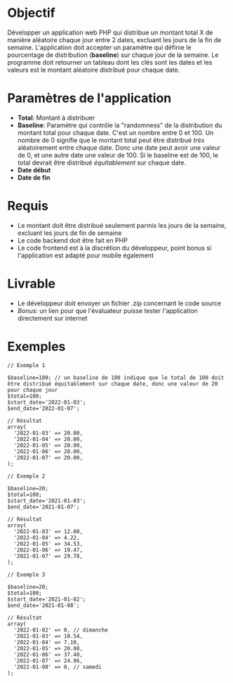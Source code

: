 # Objectif 

Développer un application web PHP qui distribue un montant total X de manière aléatoire chaque jour entre 2 dates, excluant les jours de la fin de semaine. L'application doit accepter un paramètre qui définie le pourcentage de distribution (**baseline**) sur chaque jour de la semaine. Le programme doit retourner un tableau dont les clés sont les dates et les valeurs est le montant aléatoire distribué pour chaque date.  
  
# Paramètres de l'application
- **Total**: Montant à distribuer
- **Baseline**: Paramètre qui contrôle la "randomness" de la distribution du montant total pour chaque date. C'est un nombre entre 0 et 100. Un nombre de 0 signifie que le montant total peut être distribué *très* aléatoirement entre chaque date. Donc une date peut avoir une valeur de 0, et une autre date une valeur de 100. Si le baseline est de 100, le total devrait être distribué *équitablement* sur chaque date.
- **Date début**
- **Date de fin**

# Requis
- Le montant doit être distribué seulement parmis les jours de la semaine, excluant les jours de fin de semaine
- Le code backend doit être fait en PHP
- Le code frontend est à la discrétion du développeur, point bonus si l'application est adapté pour mobile également

# Livrable
- Le développeur doit envoyer un fichier .zip concernant le code source
- *Bonus*: un lien pour que l'évaluateur puisse tester l'application directement sur internet

# Exemples
```
// Exemple 1 

$baseline=100; // un baseline de 100 indique que le total de 100 doit être distribué équitablement sur chaque date, donc une valeur de 20 pour chaque jour
$total=100;
$start_date='2022-01-03';
$end_date='2022-01-07';

// Résultat
array(
  '2022-01-03' => 20.00,
  '2022-01-04' => 20.00,
  '2022-01-05' => 20.00,
  '2022-01-06' => 20.00,
  '2022-01-07' => 20.00,
);
```
```
// Exemple 2

$baseline=20;
$total=100;
$start_date='2021-01-03';
$end_date='2021-01-07';

// Résultat
array(
  '2022-01-03' => 12.00,
  '2022-01-04' => 4.22,
  '2022-01-05' => 34.53,
  '2022-01-06' => 19.47,
  '2022-01-07' => 29.78,
);
```
```
// Exemple 3 

$baseline=20;
$total=100;
$start_date='2021-01-02';
$end_date='2021-01-08';

// Résultat
array(
  '2022-01-02' => 0, // dimanche
  '2022-01-03' => 10.54,
  '2022-01-04' => 7.10,
  '2022-01-05' => 20.00,
  '2022-01-06' => 37.40,
  '2022-01-07' => 24.96,
  '2022-01-08' => 0, // samedi
);
```
